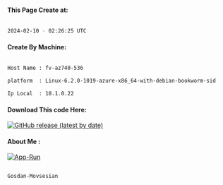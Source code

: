 
   
#### This Page Create at:

```bash

2024-02-10 - 02:26:25 UTC

```

#### Create By Machine:

```bash

Host Name : fv-az740-536

platform  : Linux-6.2.0-1019-azure-x86_64-with-debian-bookworm-sid

Ip Local  : 10.1.0.22

```
#### Download This code Here:

[![GitHub release (latest by date)](https://img.shields.io/github/v/release/Gosdan-Movsesian/Gosdan?style=for-the-badge&label=Download)](https://github.com/Gosdan-Movsesian/Gosdan/releases) 

</p> 

#### About Me :

[![App-Run](https://github.com/Gosdan-Movsesian/Gosdan/actions/workflows/App-Run.yml/badge.svg)](https://github.com/Gosdan-Movsesian/Gosdan/actions/workflows/App-Run.yml)

```bash

Gosdan-Movsesian

```

